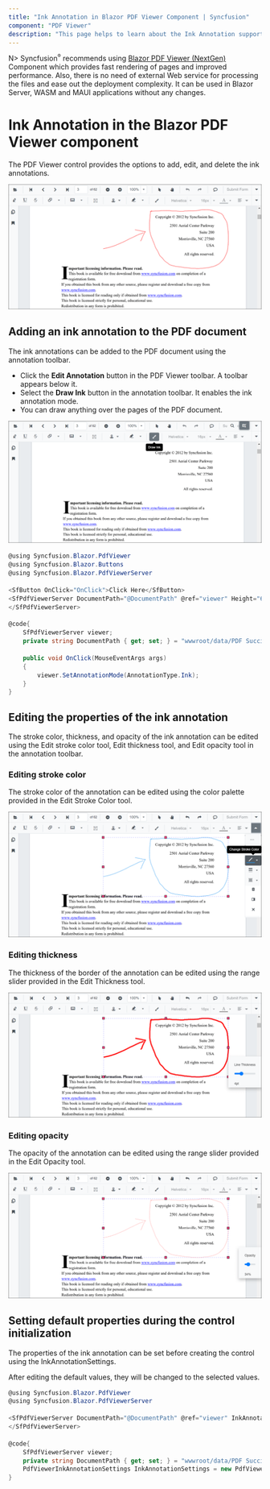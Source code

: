 ```yaml
---
title: "Ink Annotation in Blazor PDF Viewer Component | Syncfusion"
component: "PDF Viewer"
description: "This page helps to learn about the Ink Annotation support with a code example in the Syncfusion Blazor PDF Viewer."
---
```


N> Syncfusion<sup style="font-size:70%">&reg;</sup> recommends using [Blazor PDF Viewer (NextGen)](https://helpstaging.syncfusion.com/document-processing/pdf/pdf-viewer2/blazor/getting-started/server-side-application) Component which provides fast rendering of pages and improved performance. Also, there is no need of external Web service for processing the files and ease out the deployment complexity. It can be used in Blazor Server, WASM and MAUI applications without any changes.

# Ink Annotation in the Blazor PDF Viewer component

The PDF Viewer control provides the options to add, edit, and delete the ink annotations.

![InkAnnotation](../images/ink_annotation.png)

## Adding an ink annotation to the PDF document

The ink annotations can be added to the PDF document using the annotation toolbar.

* Click the **Edit Annotation** button in the PDF Viewer toolbar. A toolbar appears below it.
* Select the **Draw Ink** button in the annotation toolbar. It enables the ink annotation mode.
* You can draw anything over the pages of the PDF document.

![InkTool](../images/ink_tool.png)

```csharp
@using Syncfusion.Blazor.PdfViewer
@using Syncfusion.Blazor.Buttons
@using Syncfusion.Blazor.PdfViewerServer

<SfButton OnClick="OnClick">Click Here</SfButton>
<SfPdfViewerServer DocumentPath="@DocumentPath" @ref="viewer" Height="640px" Width="100%">
</SfPdfViewerServer>

@code{
    SfPdfViewerServer viewer;
    private string DocumentPath { get; set; } = "wwwroot/data/PDF Succinctly.pdf";

    public void OnClick(MouseEventArgs args)
    {
        viewer.SetAnnotationMode(AnnotationType.Ink);
    }
}
```

## Editing the properties of the ink annotation

The stroke color, thickness, and opacity of the ink annotation can be edited using the Edit stroke color tool, Edit thickness tool, and Edit opacity tool in the annotation toolbar.

### Editing stroke color

The stroke color of the annotation can be edited using the color palette provided in the Edit Stroke Color tool.

![InkStrokeColor](../images/ink_strokecolor.png)

### Editing thickness

The thickness of the border of the annotation can be edited using the range slider provided in the Edit Thickness tool.

![InkThickness](../images/ink_thickness.png)

### Editing opacity

The opacity of the annotation can be edited using the range slider provided in the Edit Opacity tool.

![InkOpacity](../images/ink_opacity.png)

## Setting default properties during the control initialization

The properties of the ink annotation can be set before creating the control using the InkAnnotationSettings.

After editing the default values, they will be changed to the selected values.

```csharp
@using Syncfusion.Blazor.PdfViewer
@using Syncfusion.Blazor.PdfViewerServer

<SfPdfViewerServer DocumentPath="@DocumentPath" @ref="viewer" InkAnnotationSettings="@InkAnnotationSettings">
</SfPdfViewerServer>

@code{
    SfPdfViewerServer viewer;
    private string DocumentPath { get; set; } = "wwwroot/data/PDF Succinctly.pdf";
    PdfViewerInkAnnotationSettings InkAnnotationSettings = new PdfViewerInkAnnotationSettings { Author="Syncfusion", StrokeColor="green", Thickness=3, Opacity=0.6 };
}
```